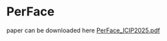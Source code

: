 # PerFace


paper can be downloaded here
[PerFace_ICIP2025.pdf](https://github.com/user-attachments/files/22309862/icip2025_en3__main_.1.pdf)
